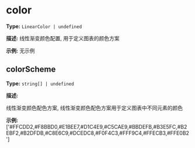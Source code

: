 # color

**Type:** `LinearColor | undefined`

**描述:**
线性渐变颜色配置, 用于定义图表的颜色方案

**示例:**
无示例


## colorScheme

**Type:** `string[] | undefined`

**描述:**

  
  线性渐变颜色配色方案, 线性渐变颜色配色方案用于定义图表中不同元素的颜色

**示例:**
['#FFCDD2,#F8BBD0,#E1BEE7,#D1C4E9,#C5CAE9,#BBDEFB,#B3E5FC,#B2EBF2,#B2DFDB,#C8E6C9,#DCEDC8,#F0F4C3,#FFF9C4,#FFECB3,#FFE0B2']

